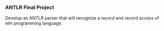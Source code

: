 ### ANTLR Final Project
Develop an ANTLR parser that will recognize a record and record access of elm programming language.